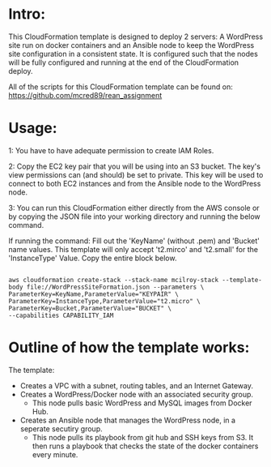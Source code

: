 # Intro:

This CloudFormation template is designed to deploy 2 servers: A WordPress site run on docker containers and an Ansible node to keep the WordPress site configuration in a consistent state. 
It is configured such that the nodes will be fully configured and running at the end of the CloudFormation deploy. 

All of the scripts for this CloudFormation template can be found on: https://github.com/mcred89/rean_assignment

# Usage: 

1: You have to have adequate permission to create IAM Roles.

2: Copy the EC2 key pair that you will be using into an S3 bucket. The key's view permissions can (and should) be set to private. This key will be used to connect to both EC2 instances and from the Ansible node to the WordPress node.  

3: You can run this CloudFormation either directly from the AWS console or by copying the JSON file into your working directory and running the below command.

If running the command: Fill out the 'KeyName' (without .pem) and 'Bucket' name values. This template will only accept 't2.mirco' and 't2.small' for the 'InstanceType' Value. Copy the entire block below.  

<pre><code>
aws cloudformation create-stack --stack-name mcilroy-stack --template-body file://WordPressSiteFormation.json --parameters \
ParameterKey=KeyName,ParameterValue="KEYPAIR" \
ParameterKey=InstanceType,ParameterValue="t2.micro" \
ParameterKey=Bucket,ParameterValue="BUCKET" \
--capabilities CAPABILITY_IAM
</code></pre>

# Outline of how the template works:

The template:
- Creates a VPC with a subnet, routing tables, and an Internet Gateway.
- Creates a WordPress/Docker node with an associated security group.
    - This node pulls basic WordPress and MySQL images from Docker Hub.
- Creates an Ansible node that manages the WordPress node, in a seperate secutiry group.
    - This node pulls its playbook from git hub and SSH keys from S3. It then runs a playbook that checks the state of the docker containers every minute. 
